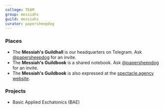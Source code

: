 ```yaml
---
college: TEAM
group: messiahs
guild: messiahs
curator: papersheepdog
---
```

### Places
* The **Messiah's Guildhall** is our headquarters on Telegram. Ask [@papersheepdog](http://telegram.me/papersheepdog) for an invite.
* The **Messiah's Guildbook** is a shared notebook. Ask [@papersheepdog](http://telegram.me/papersheepdog) for an invite.
* The **Messiah's Guildbook** is also expressed at the [spectacle.agency website](http://spectacle.agency/pages/view/171/messiahs-guildbook-wiki-home).

### Projects

* Basic Applied Eschatonics (BAE)
